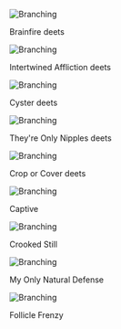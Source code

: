 ![Branching](Brainfire.jpg)

Brainfire deets

![Branching](Intertwined-Affliction.jpg)

Intertwined Affliction deets

![Branching](Cyster.jpg)

Cyster deets

![Branching](They're-only-nipples.jpg)

They're Only Nipples deets

![Branching](Crop-or-cover.jpg)

Crop or Cover deets

![Branching](Captive.jpg)

Captive 

![Branching](Crooked-still.jpg)

Crooked Still

![Branching](My-Only-Natural-Defense.jpg)

My Only Natural Defense

![Branching](follicle-frenzy.jpg)

Follicle Frenzy

